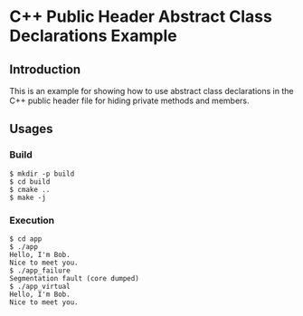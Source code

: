 # C++ Public Header Abstract Class Declarations Example

## Introduction

This is an example for showing how to use abstract class declarations in the C++ public header file for hiding private methods and members.

## Usages

### Build

```
$ mkdir -p build
$ cd build
$ cmake ..
$ make -j
```

### Execution

```
$ cd app
$ ./app
Hello, I'm Bob. 
Nice to meet you.
$ ./app_failure 
Segmentation fault (core dumped)
$ ./app_virtual 
Hello, I'm Bob. 
Nice to meet you.
```